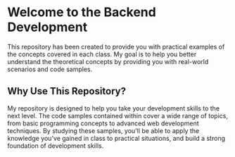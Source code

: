﻿# Welcome to the Backend Development 

This repository has been created to provide you with practical examples of the concepts covered in each class. My goal is to help you better understand the theoretical concepts by providing you with real-world scenarios and code samples.

## Why Use This Repository?

My repository is designed to help you take your development skills to the next level. The code samples contained within cover a wide range of topics, from basic programming concepts to advanced web development techniques. By studying these samples, you'll be able to apply the knowledge you've gained in class to practical situations, and build a strong foundation of development skills.
